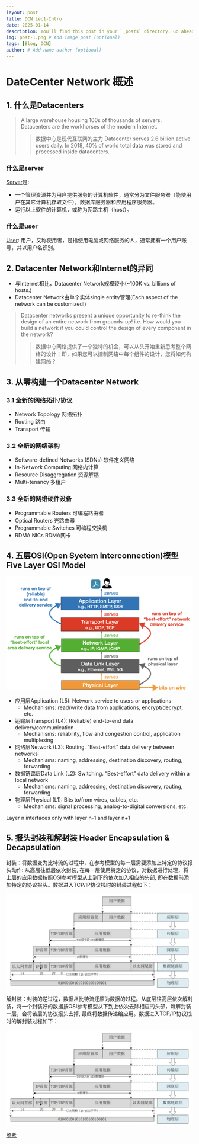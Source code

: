 ```yaml
---
layout: post
title: DCN Lec1-Intro
date: 2025-01-14
description: You’ll find this post in your `_posts` directory. Go ahead and edit it and re-build the site to see your changes. # Add post description (optional)
img: post-1.png # Add image post (optional)
tags: [Blog, DCN]
author: # Add name author (optional)
---
```

# DateCenter Network 概述
## 1. 什么是Datacenters
> A large warehouse housing 100s of thousands of servers. 
> Datacenters are the workhorses of the modern Internet.
>> 数据中心是现代互联网的主力
> Datacenter serves 2.6 billion active users daily.
> In 2018, 40% of world total data was stored and processed inside datacenters.

### 什么是server

[Server][server]是:

[server]: https://en.wikipedia.org/wiki/Server_(computing)

- 一个管理资源并为用户提供服务的计算机软件，通常分为文件服务器（能使用户在其它计算机存取文件），数据库服务器和应用程序服务器。
- 运行以上软件的计算机，或称为网路主机（host）。


### 什么是user

[User][user]:
用户，又称使用者，是指使用电脑或网络服务的人，通常拥有一个用户账号，并以用户名识别。

[user]: https://en.wikipedia.org/wiki/User_(computing)

## 2. Datacenter Network和Internet的异同

- 与Internet相比，Datacenter Network规模较小(~100K vs. billions of hosts.)
- Datacenter Network由单个实体single entity管理(Each aspect of the network can be customized!)

> Datacenter networks present a unique opportunity to re-think the design of an entire network from grounds-up! 
> i.e. How would you build a network if you could control the design of every component in the network?
>> 数据中心网络提供了一个独特的机会，可以从头开始重新思考整个网络的设计！即，如果您可以控制网络中每个组件的设计，您将如何构建网络？

## 3. 从零构建一个Datacenter Network
### 3.1 全新的网络拓扑/协议
- Network Topology 网络拓扑
- Routing 路由
- Transport 传输

### 3.2 全新的网络架构
- Software-defined Networks (SDNs) 软件定义网络
- In-Network Computing 网络内计算
- Resource Disaggregation 资源解耦
- Multi-tenancy 多租户

### 3.3 全新的网络硬件设备
- Programmable Routers 可编程路由器
- Optical Routers 光路由器
- Programmable Switches 可编程交换机
- RDMA NICs RDMA网卡

## 4. 五层OSI(Open Syetem Interconnection)模型 Five Layer OSI Model

![图片alt](/assets/img/5osi.png "Five Layer OSI Model")
- 应用层Application (L5): Network service to users or applications
  - Mechanisms: read/write data from applications, encrypt/decrypt, etc.
- 运输层Transport (L4): (Reliable) end-to-end data delivery/communication
  - Mechanisms: reliability, flow and congestion control, application multiplexing
- 网络层Network (L3): Routing. “Best-effort” data delivery between networks
  - Mechanisms: naming, addressing, destination discovery, routing, forwarding
- 数据链路层Data Link (L2): Switching. “Best-effort” data delivery within a local network
  - Mechanisms: naming, addressing, destination discovery, routing, forwarding
- 物理层Physical (L1): Bits to/from wires, cables, etc.
  - Mechanisms: signal processing, analog-to-digital conversions, etc.

Layer n interfaces only with layer n-1 and layer n+1

## 5. 报头封装和解封装 Header Encapsulation & Decapsulation

封装：将数据变为比特流的过程中，在参考模型的每一层需要添加上特定的协议报头动作: 从高层往低层依次封装, 在每一层使用特定的协议，对数据进行处理，将上层的应用数据按照OSI参考模型从上到下的依次加入相应的头部, 即在数据前添加特定的协议报头。数据进入TCP/IP协议栈时的封装过程如下：

![图片alt](/assets/img/Encapsulation.png "Encapsulation")


解封装：封装的逆过程，数据从比特流还原为数据的过程。从底层往高层依次解封装，将一个封装好的数据按OSI参考模型从下到上依次去除相应的头部，每解封装一层，会将该层的协议报头去掉, 最终将数据传递给应用。数据进入TCP/IP协议栈时的解封装过程如下：

![图片alt](/assets/img/Encapsulation.png "Decapsulation")

[参考][capsulation]

[capsulation]: https://juejin.cn/post/7087108890319388709


